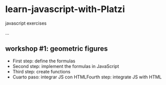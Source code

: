 # learn-javascript-with-Platzi

javascript exercises

...

## workshop #1: geometric figures

- First step: define the formulas
- Second step: implement the formulas in JavaScript
- Third step: create functions
- Cuarto paso: integrar JS con HTMLFourth step: integrate JS with HTML
